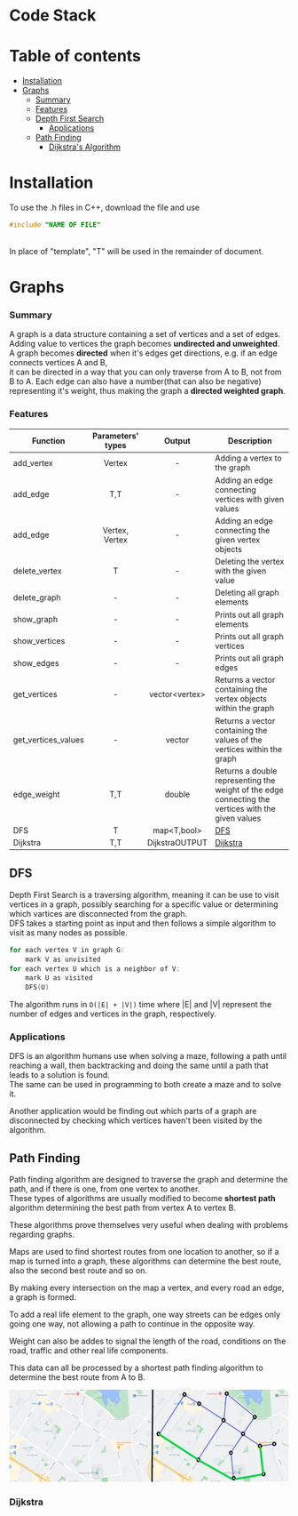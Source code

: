 # Code Stack 

# Table of contents
- [Installation](#installation)
- [Graphs](#graphs)
    - [Summary](#summary)
    - [Features](#features)
    - [Depth First Search](#dfs)
        - [Applications](#applications)
    - [Path Finding](#path-finding)
        - [Dijkstra's Algorithm](#dijkstra)
    

# Installation
To use the .h files in C++, download the file and use
  ```C++
  #include "NAME OF FILE"
  ```
<br>In place of "template", "T" will be used in the remainder of document.

# Graphs

### Summary
A graph is a data structure containing a set of vertices and a set of edges.<br>
Adding value to vertices the graph becomes **undirected and unweighted**.<br>
A graph becomes **directed** when it's edges get directions, e.g. if an edge connects vertices A and B,<br>
it can be directed in a way that you can only traverse from A to B, not from B to A.
Each edge can also have a number(that can also be negative) representing it's weight, thus making the graph a **directed weighted graph**.

### Features
| Function            | Parameters' types    | Output            | Description                                                                                        |
|---------------------|:--------------------:|:-----------------:|----------------------------------------------------------------------------------------------------|
| add_vertex          | Vertex<T>            | -                 | Adding a vertex to the graph                                                                       |
| add_edge            | T,T                  | -                 | Adding an edge connecting vertices with given values                                               |
| add_edge            | Vertex<T>, Vertex<T> | -                 | Adding an edge connecting the given vertex objects                                                 |
| delete_vertex       | T                    | -                 | Deleting the vertex with the given value                                                           |
| delete_graph        | -                    | -                 | Deleting all graph elements                                                                        |
| show_graph          | -                    | -                 | Prints out all graph elements                                                                      |
| show_vertices       | -                    | -                 | Prints out all graph vertices                                                                      |
| show_edges          | -                    | -                 | Prints out all graph edges                                                                         |
| get_vertices        | -                    | vector<vertex<T>> | Returns a vector containing the vertex objects within the graph                                    |
| get_vertices_values | -                    | vector<T>         | Returns a vector containing the values of the vertices within the graph                            |
| edge_weight         | T,T                  | double            | Returns a double representing the weight of the edge connecting the vertices with the given values |
| DFS                 | T                    | map<T,bool>       | [DFS](#dfs)                                                                                        |
| Dijkstra            | T,T                  | DijkstraOUTPUT    | [Dijkstra](#dijkstra)                                                                              |
  
## DFS

Depth First Search is a traversing algorithm, meaning it can be use to visit vertices in a graph, possibly searching for a specific value or determining which vartices are disconnected from the graph.<br>
DFS takes a starting point as input and then follows a simple algorithm to visit as many nodes as possible.<br>
```C++
for each vertex V in graph G:
    mark V as unvisited
for each vertex U which is a neighbor of V:
    mark U as visited
    DFS(U)
```
The algorithm runs in `O(|E| + |V|)` time where |E| and |V| represent the number of edges and vertices in the graph, respectively.<br>

### Applications

DFS is an algorithm humans use when solving a maze, following a path until reaching a wall, then backtracking and doing the same until a path that leads to a solution is found.<br>
The same can be used in programming to both create a maze and to solve it.<br>

Another application would be finding out which parts of a graph are disconnected by checking which vertices haven't been visited by the algorithm.<br>

## Path Finding

Path finding algorithm are designed to traverse the graph and determine the path, and if there is one, from one vertex to another.<br>
These types of algorithms are usually modified to become **shortest path** algorithm determining the best path from vertex A to vertex B.<br>

These algorithms prove themselves very useful when dealing with problems regarding graphs.<br>

Maps are used to find shortest routes from one location to another, so if a map is turned into a graph, these algorithms can determine the best route, also the second best route and so on.<br>

By making every intersection on the map a vertex, and every road an edge, a graph is formed.<br>

To add a real life element to the graph, one way streets can be edges only going one way, not allowing a path to continue in the opposite way.<br>

Weight can also be addes to signal the length of the road, conditions on the road, traffic and other real life components.<br>

This data can all be processed by a shortest path finding algorithm to determine the best route from A to B.<br>

![map graph](Graphs/assets/maps.png)



### Dijkstra



